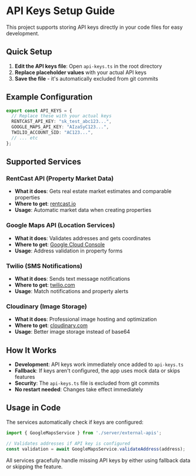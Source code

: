 # API Keys Setup Guide

This project supports storing API keys directly in your code files for easy development.

## Quick Setup

1. **Edit the API keys file**: Open `api-keys.ts` in the root directory
2. **Replace placeholder values** with your actual API keys
3. **Save the file** - it's automatically excluded from git commits

## Example Configuration

```typescript
export const API_KEYS = {
  // Replace these with your actual keys
  RENTCAST_API_KEY: "sk_test_abc123...",
  GOOGLE_MAPS_API_KEY: "AIzaSyC123...",
  TWILIO_ACCOUNT_SID: "AC123...",
  // ... etc
};
```

## Supported Services

### RentCast API (Property Market Data)
- **What it does**: Gets real estate market estimates and comparable properties
- **Where to get**: [rentcast.io](https://rentcast.io)
- **Usage**: Automatic market data when creating properties

### Google Maps API (Location Services)
- **What it does**: Validates addresses and gets coordinates
- **Where to get**: [Google Cloud Console](https://console.cloud.google.com)
- **Usage**: Address validation in property forms

### Twilio (SMS Notifications)
- **What it does**: Sends text message notifications
- **Where to get**: [twilio.com](https://twilio.com)
- **Usage**: Match notifications and property alerts

### Cloudinary (Image Storage)
- **What it does**: Professional image hosting and optimization
- **Where to get**: [cloudinary.com](https://cloudinary.com)
- **Usage**: Better image storage instead of base64

## How It Works

- **Development**: API keys work immediately once added to `api-keys.ts`
- **Fallback**: If keys aren't configured, the app uses mock data or skips features
- **Security**: The `api-keys.ts` file is excluded from git commits
- **No restart needed**: Changes take effect immediately

## Usage in Code

The services automatically check if keys are configured:

```typescript
import { GoogleMapsService } from './server/external-apis';

// Validates addresses if API key is configured
const validation = await GoogleMapsService.validateAddress(address);
```

All services gracefully handle missing API keys by either using fallback data or skipping the feature.